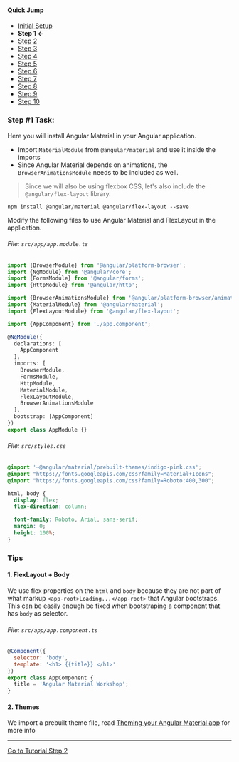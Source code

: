 #### Quick Jump ####
* [Initial Setup](./INITIAL_SETUP.md)
* **Step 1 <-**
* [Step 2](./STEP_2.md)
* [Step 3](./STEP_3.md)
* [Step 4](./STEP_4.md)
* [Step 5](./STEP_4.md)
* [Step 6](./STEP_6.md)
* [Step 7](./STEP_7.md)
* [Step 8](./STEP_8.md)
* [Step 9](./STEP_9.md)
* [Step 10](./STEP_10.md)

### Step #1 Task:

Here you will install Angular Material in your Angular application.

* Import `MaterialModule` from `@angular/material` and use it inside the imports
* Since Angular Material depends on animations, the `BrowserAnimationsModule` needs to be included as well.

> Since we will also be using flexbox CSS, let's also include the `@angular/flex-layout` library.

```terminal
npm install @angular/material @angular/flex-layout --save
```

Modify the following files to use Angular Material and FlexLayout in the application.

###### File: `src/app/app.module.ts`


```ts
import {BrowserModule} from '@angular/platform-browser';
import {NgModule} from '@angular/core';
import {FormsModule} from '@angular/forms';
import {HttpModule} from '@angular/http';

import {BrowserAnimationsModule} from '@angular/platform-browser/animations';
import {MaterialModule} from '@angular/material';
import {FlexLayoutModule} from '@angular/flex-layout';

import {AppComponent} from './app.component';

@NgModule({
  declarations: [
    AppComponent
  ],
  imports: [
    BrowserModule,
    FormsModule,
    HttpModule,
    MaterialModule,
    FlexLayoutModule,
    BrowserAnimationsModule
  ],
  bootstrap: [AppComponent]
})
export class AppModule {}
```

###### File: `src/styles.css`

```css
@import '~@angular/material/prebuilt-themes/indigo-pink.css';
@import "https://fonts.googleapis.com/css?family=Material+Icons";
@import "https://fonts.googleapis.com/css?family=Roboto:400,300";

html, body {
  display: flex;
  flex-direction: column;

  font-family: Roboto, Arial, sans-serif;
  margin: 0;
  height: 100%;
}
```
### Tips

#### 1. FlexLayout + Body

We use flex properties on the `html` and `body` because they are not part of what markup `<app-root>Loading...</app-root>` that Angular bootstraps. This can be easily enough be fixed when bootstraping a component that has `body` as selector. 

###### File: `src/app/app.component.ts`

```js
@Component({
  selector: 'body',
  template: '<h1> {{title}} </h1>'
})
export class AppComponent {
  title = 'Angular Material Workshop';
}
```

#### 2. Themes

We import a prebuilt theme file, read [Theming your Angular Material app](https://github.com/angular/material2/blob/master/guides/theming.md) for more info



---
  
[Go to Tutorial Step 2](./STEP_2.md)
